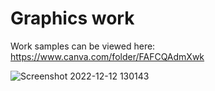 # Graphics work

Work samples can be viewed here: https://www.canva.com/folder/FAFCQAdmXwk

![Screenshot 2022-12-12 130143](https://user-images.githubusercontent.com/79411680/206986979-8de59af4-e44e-4535-9dac-c7e98dfcba0a.png)
